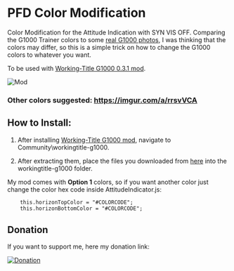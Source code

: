 # PFD Color Modification
Color Modification for the Attitude Indication with SYN VIS OFF. Comparing the G1000 Trainer colors to some [real G1000 photos](https://i.imgur.com/dMx1zCt.jpg), I was thinking that the colors may differ, so this is a simple trick on how to change the G1000 colors to whatever you want.
 
To be used with [Working-Title G1000 0.3.1 mod](https://github.com/Working-Title-MSFS-Mods/fspackages).

![Mod](https://i.imgur.com/0CTneIA.png)

### Other colors suggested: https://imgur.com/a/rrsvVCA

## How to Install:

1. After installing [Working-Title G1000 mod](https://github.com/Working-Title-MSFS-Mods/fspackages), navigate to Community\workingtitle-g1000.

2. After extracting them, place the files you downloaded from [here](https://github.com/guifarias31/msfs_pfd_color_modification/releases) into the workingtitle-g1000 folder.

My mod comes with **Option 1** colors, so if you want another color just change the color hex code inside AttitudeIndicator.js:

        this.horizonTopColor = "#COLORCODE";
        this.horizonBottomColor = "#COLORCODE";

## Donation

If you want to support me, here my donation link:

[![Donation](https://i.imgur.com/vQyI7N5.png)](https://www.buymeacoffee.com/guifarias31)
